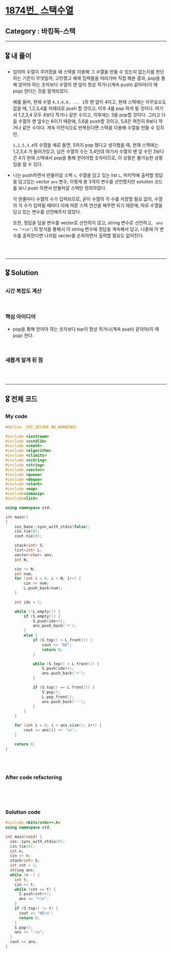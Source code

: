 # [1874번_ 스택수열](https://www.acmicpc.net/problem/1874)

##  Category : 바킹독-스택

-----

## 🎖 내 풀이

+ 임의의 수열이 주어졌을 때 스택을 이용해 그 수열을 만들 수 있는지 없는지를 판단하는 기준이 무엇일까, 고민했고 예제 입력들을 따라가며 직접 해본 결과, pop을 통해 얻어야 하는 숫자보다 수열의 맨 앞이 항상 작거나(계속 push) 같아야(이 때 pop) 한다는 것을 알게되었다.

  예를 들어, 현재 수열 `4,3,6,8, ... 1`의 맨 앞이 4이고, 현재 스택에는 아무요소도 없을 때, 1,2,3,4를 차례대로 push 할 것이고, 이후 4를 pop 하게 될 것이다. 여기서 1,2,3,4 모두 4보다 작거나 같은 수이고, 이후에는 3을 pop할 것이다. 그리고 다음 수열의 맨 앞수는 6이기 때문에, 5,6을 push할 것이고, 5,6은 여전히 6보다 작거나 같은 수이다. 계속 이런식으로 반복된다면 스택을 이용해 수열을 만들 수 있지만, 

  `1,2,5,3,4`의 수열을 예로 들면, 5까지 pop 했다고 생각했을 때, 현재 스택에는 1,2,3,4 가 들어가있고, 남은 수열의 수는 3,4인데 여기서 수열의 맨 앞 수인 3보다 큰 4가 현재 스택에서 pop을 통해 얻어야할 숫자이므로, 이 상황은 불가능한 상황임을 알 수 있다.

+ 나는 push하면서 만들어갈 스택 `s`, 수열을 담고 있는 list `L`, 마지막에 출력할 정답을 담고있는 vector `ans` 변수, 이렇게 총 3개의 변수를 선언했지만 solution 코드를 보니 push 하면서 만들어갈 스택만 정의하였다. 

  각 한줄마다 수열의 수가 입력되므로, 굳이 수열의 각 수를 저장할 필요 없이, 수열의 각 수가 입력될 때마다 이에 따른 스택 연산을 해주면 되기 때문에, 따로 수열을 담고 있는 변수를 선언해주지 않았다.

  또한, 정답을 담을 변수를 vector로 선언하지 않고, string 변수로 선언하고, ` ans += "+\n";`의 방식을 통해서 이 string 변수에 정답을 계속해서 담고, 나중에 이 변수를 출력한다면 나처럼 vector를 순회하면서 출력할 필요도 없어진다.

<br>

<br>

-------

## 🎖 Solution

### 시간 복잡도 계산 

<br>

### 핵심 아이디어

+ pop을 통해 얻어야 하는 숫자보다 top이 항상 작거나(계속 push) 같아야(이 때 pop) 한다. 

<br>

### 새롭게 알게 된 점



<br>

<br>

-----

## 🎖 전체 코드

### My code

```c++
#define _CRT_SECURE_NO_WARNINGS

#include <iostream>
#include <cstdlib>
#include <cmath>
#include <algorithm>
#include <climits>
#include <cstring>
#include <string>
#include <vector>
#include <queue>
#include <deque>
#include <stack>
#include <map>
#include<iomanip>
#include<list>

using namespace std;

int main()
{
	ios_base::sync_with_stdio(false);
	cin.tie(0);
	cout.tie(0);

	stack<int> S;
	list<int> L;
	vector<char> ans;
	int N;

	cin >> N;
	int num;
	for (int i = 0; i < N; i++) {
		cin >> num;
		L.push_back(num);
	}

	int idx = 1;

	while (!L.empty()) {
		if (S.empty()) {
			S.push(idx++);
			ans.push_back('+');
		}
		else {
			if (S.top() > L.front()) {
				cout << "NO";
				return 0;
			}

			while (S.top() < L.front()) {
				S.push(idx++);
				ans.push_back('+');
			}

			if (S.top() == L.front()) {
				S.pop();
				L.pop_front();
				ans.push_back('-');
			}
		}
	}

	for (int i = 0; i < ans.size(); i++) {
		cout << ans[i] << '\n';
	}

	return 0;
}
```

<br>

<br>

### After code refactoring

```c++
```

<br>

<br>

### Solution code

```c++
#include <bits/stdc++.h>
using namespace std;

int main(void) {
  ios::sync_with_stdio(0);
  cin.tie(0);
  int n;
  cin >> n;
  stack<int> S;
  int cnt = 1;
  string ans;
  while (n--) {
    int t;
    cin >> t;
    while (cnt <= t) {
      S.push(cnt++);
      ans += "+\n";
    }
    if (S.top() != t) { 
      cout << "NO\n";
      return 0;
    }
    S.pop();
    ans += "-\n";
  }
  cout << ans;
}

```

